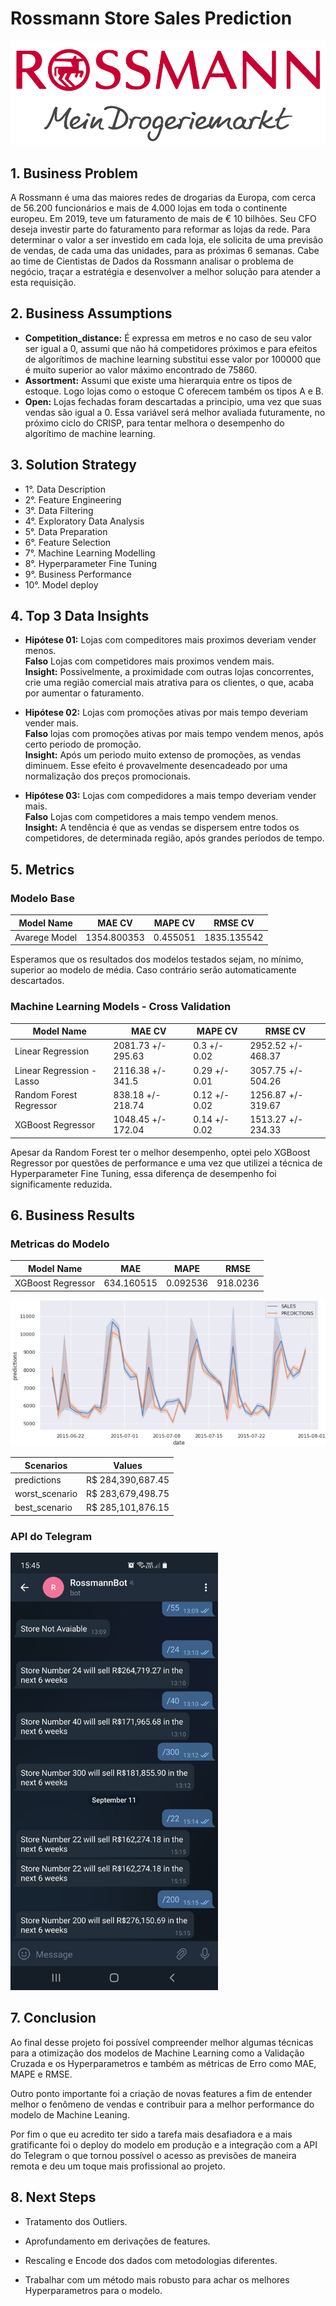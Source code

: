 # Rossmann Store Sales Prediction

![alt text](https://github.com/VictorTerror/DataScience_Em_Producao/blob/main/img/rossmann.png?raw=True)


## **1. Business Problem**

A Rossmann é uma das maiores redes de drogarias da Europa, com cerca de 56.200 funcionários e mais de 4.000 lojas em toda o continente europeu. Em 2019, teve um faturamento de mais de € 10 bilhões. Seu CFO deseja investir parte do faturamento para reformar as lojas da rede. Para determinar o valor a ser investido em cada loja, ele solicita de uma previsão de vendas, de cada uma das unidades, para as próximas 6 semanas. Cabe ao time de Cientistas de Dados da Rossmann analisar o problema de negócio, traçar a estratégia e desenvolver a melhor solução para atender a esta requisição.



## **2. Business Assumptions**

* **Competition_distance:** É expressa em metros e no caso de seu valor ser igual a 0, assumi que não há competidores próximos e para efeitos de algorítimos de machine learning substitui esse valor por 100000 que é muito superior ao valor máximo encontrado de 75860.
* **Assortment:** Assumi que existe uma hierarquia entre os tipos de estoque. Logo lojas como o estoque C oferecem também os tipos A e B.
* **Open:** Lojas fechadas foram descartadas a principio, uma vez que suas vendas são igual a 0. Essa variável será melhor avaliada futuramente, no próximo ciclo do CRISP, para tentar melhora o desempenho do algorítimo de machine learning.


## **3. Solution Strategy**

* 1°. Data Description
* 2°. Feature Engineering
* 3°. Data Filtering
* 4°. Exploratory Data Analysis
* 5°. Data Preparation
* 6°. Feature Selection
* 7°. Machine Learning Modelling
* 8°. Hyperparameter Fine Tuning
* 9°. Business Performance
* 10°. Model deploy


## **4. Top 3 Data Insights**
* **Hipótese 01:** Lojas com compeditores mais proximos deveriam vender menos.<br/>
  **Falso** Lojas com competidores mais proximos vendem mais.<br/>
  **Insight:** Possivelmente, a proximidade com outras lojas concorrentes, crie uma região comercial mais atrativa para os clientes, o que, acaba por aumentar o faturamento. <br/>
  
* **Hipótese 02:** Lojas com promoções ativas por mais tempo deveriam vender mais.<br/>
  **Falso** lojas com promoções ativas por mais tempo vendem menos, após certo periodo de promoção.<br/>
  **Insight:** Após um periodo muito extenso de promoções, as vendas diminuem. Esse efeito é provavelmente desencadeado por uma normalização dos preços promocionais.<br/>

* **Hipótese 03:** Lojas com compedidores a mais tempo deveriam vender mais.<br/>
  **Falso** Lojas com competidores a mais tempo vendem menos.<br/>
  **Insight:** A tendência é que as vendas se dispersem entre todos os competidores, de determinada região, após grandes períodos de tempo.


## **5. Metrics**

### Modelo Base
Model Name	| MAE CV	| MAPE CV	| RMSE CV
---------- | ------ | ------- | -------
Avarege Model |	1354.800353	| 0.455051	| 1835.135542

Esperamos que os resultados dos modelos testados sejam, no mínimo, superior ao modelo de média. Caso contrário serão automaticamente descartados.
<br/>

###  Machine Learning Models - Cross Validation
Model Name	| MAE CV	| MAPE CV	| RMSE CV
---------- | ------ | ------- | -------
Linear Regression |	2081.73 +/- 295.63	| 0.3 +/- 0.02	| 2952.52 +/- 468.37
Linear Regression - Lasso	| 2116.38 +/- 341.5	 | 0.29 +/- 0.01	 | 3057.75 +/- 504.26
Random Forest Regressor |	838.18 +/- 218.74	| 0.12 +/- 0.02	| 1256.87 +/- 319.67
XGBoost Regressor	| 1048.45 +/- 172.04	| 0.14 +/- 0.02	| 1513.27 +/- 234.33

Apesar da Random Forest ter o melhor desempenho, optei pelo XGBoost Regressor por questões de performance e uma vez que utilizei a técnica de Hyperparameter Fine Tuning, essa diferença de desempenho foi significamente reduzida.


## **6. Business Results**  

### Metricas do Modelo
Model Name	| MAE |	MAPE	| RMSE
---------- | ------ | ------- | -------
XGBoost Regressor	| 634.160515	| 0.092536	| 918.0236

![alt text](https://github.com/VictorTerror/DataScience_Em_Producao/blob/main/img/MLresultsX.png?raw=True)

Scenarios	| Values	|
---------- | ------ |
predictions |	R$ 284,390,687.45
worst_scenario |	R$ 283,679,498.75
best_scenario	| R$ 285,101,876.15


### API do Telegram
<img height="700em" src="https://github.com/VictorTerror/DataScience_Em_Producao/blob/main/img/Telegrambot.jpeg?raw=True"/>

## **7. Conclusion**
Ao final desse projeto foi possível compreender melhor algumas técnicas para a otimização dos modelos de Machine Learning como a Validação Cruzada e os Hyperparametros e também as métricas de Erro como MAE, MAPE e RMSE.

Outro ponto importante foi a criação de novas features a fim de entender melhor o fenômeno de vendas e contribuir para a melhor performance do modelo de Machine Leaning.

Por fim o que eu acredito ter sido a tarefa mais desafiadora e a mais gratificante foi o deploy do modelo em produção e a integração com a API do Telegram o que tornou possível o acesso as previsões de maneira remota e deu um toque mais profissional ao projeto.

## **8. Next Steps**
* Tratamento dos Outliers.

* Aprofundamento em derivações de features.

* Rescaling e Encode dos dados com metodologias diferentes.

* Trabalhar com um método mais robusto para achar os melhores Hyperparametros para o modelo.




